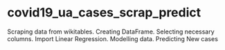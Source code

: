 # covid19_ua_cases_scrap_predict
Scraping data from wikitables.
Creating DataFrame. Selecting necessary columns.
Import Linear Regression. Modelling data.
Predicting New cases
